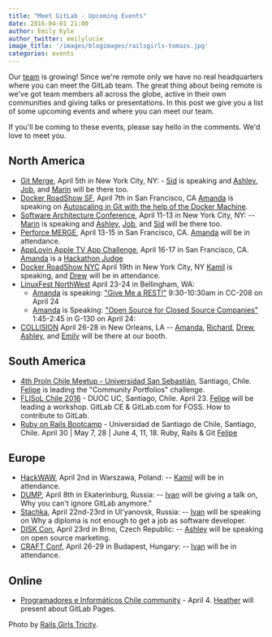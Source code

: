 ```yaml
---
title: "Meet GitLab - Upcoming Events"
date: 2016-04-01 21:00
author: Emily Kyle
author_twitter: emilylucie
image_title: '/images/blogimages/railsgirls-tomazs.jpg'
categories: events
---
```


Our [team] is growing! Since we're remote only we have no real headquarters
where you can meet the GitLab team.
The great thing about being remote is we've got team members all across the
globe, active in their own communities and giving talks or presentations.
In this post we give you a list of some upcoming events and where you can
meet our team.

If you'll be coming to these events, please say hello in the comments.
We'd love to meet you.

<!-- more -->

## North America
- [Git Merge](http://git-merge.com/), April 5th in New York City, NY: - [Sid] is speaking and [Ashley], [Job], and [Marin] will be there too.
- [Docker RoadShow SF](https://goto.docker.com/docker-roadshow-sf-april-2016.html), April 7th in San Francisco, CA [Amanda] is speaking on [Autoscaling in Git with the help of the Docker Machine](https://about.gitlab.com/2016/03/29/gitlab-runner-1-1-released/).
- [Software Architecture Conference](http://conferences.oreilly.com/software-architecture/engineering-business-us), April 11-13 in New York City, NY:  -- [Marin] is speaking and [Ashley], [Job], and [Sid] will be there too.
- [Perforce MERGE](https://www.perforce.com/conference/2016/home), April 13-15 in San Francisco, CA. [Amanda] will be in attendance.
- [AppLovin Apple TV App Challenge](https://applovin.com/appchallenge), April 16-17 in San Francisco, CA. [Amanda] is a [Hackathon Judge](https://blog.applovin.com/apple-tv-app-challenge-update-welcoming-riffsy-and-amanda-folson-into-the-fold/)
- [Docker RoadShow NYC](https://goto.docker.com/docker-roadshow-ny-april-2016.html) April 19th in New York City, NY [Kamil] is speaking, and [Drew] will be in attendance.
- [LinuxFest NorthWest](https://www.linuxfestnorthwest.org/2016) April 23-24 in Bellingham, WA:
  - [Amanda] is speaking: ["Give Me a REST!"](https://www.linuxfestnorthwest.org/2016/sessions/give-me-rest) 9:30-10:30am in CC-208 on April 24
  - [Amanda] is Speaking: ["Open Source for Closed Source Companies"](https://www.linuxfestnorthwest.org/2016/sessions/open-source-closed-source-companies) 1:45-2:45 in G-130 on April 24:
- [COLLISION](https://collisionconf.com/) April 26-28 in New Orleans, LA -- [Amanda], [Richard], [Drew], [Ashley], and [Emily] will be there at our booth.

## South America

- [4th ProIn Chile Meetup - Universidad San Sebastián](http://www.programadores.cl), Santiago, Chile. [Felipe] is leading the "Community Portfolios" challenge.
- [FLISoL Chile 2016](http://www.santiago.flisol.cl) - DUOC UC, Santiago, Chile. April 23. [Felipe] will be leading a workshop. GitLab CE & GitLab.com for FOSS. How to contribute to GitLab.
- [Ruby on Rails Bootcamp](http://rails.softwarelibrechile.cl) - Universidad de Santiago de Chile, Santiago, Chile. April 30 | May 7, 28 | June 4, 11, 18. Ruby, Rails & Git [Felipe]

## Europe

- [HackWAW](http://hackwaw.com/), April 2nd in Warszawa, Poland:  -- [Kamil] will be in attendance.
- [DUMP](http://dump-conf.ru/), April 8th in Ekaterinburg, Russia:  -- [Ivan] will be giving a talk on, Why you can't ignore GitLab anymore."
- [Stachka](http://nastachku.ru/), April 22nd-23rd in Ul'yanovsk, Russia:  -- [Ivan] will be speaking on Why a diploma is not enough to get a job as software developer.
- [DISK Con](https://www.disccon.com/), April 23rd in Brno, Czech Republic:  -- [Ashley] will be speaking on open source marketing.
- [CRAFT Conf](http://www.craft-conf.com/2016), April 26-29 in Budapest, Hungary:  -- [Ivan] will be in attendance.

## Online

- [Programadores e Informáticos Chile community](http://www.programadores.cl) - April 4. [Heather] will present about GitLab Pages.

Photo by [Rails Girls Tricity](http://railsgirlstricity.pl/).


[team]: https://about.gitlab.com/team/
[Amanda]: https://twitter.com/AmbassadorAwsum
[Sid]: https://twitter.com/sytses
[Felipe]: https://twitter.com/juanpintoduran
[Heather]: https://twitter.com/nearlythere
[Ashley]: https://twitter.com/theunquietone
[Marin]: https://twitter.com/maxlazio
[Job]: https://twitter.com/Jobvo
[Drew]: https://twitter.com/drewblessing
[Emily]: https://twitter.com/emilylucie
[Ivan]: https://twitter.com/inemation
[Kamil]: https://twitter.com/ayufanpl
[Richard]: https://twitter.com/catchthepidge

